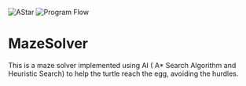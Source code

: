 ![AStar](https://user-images.githubusercontent.com/86195118/123143120-d3877a00-d477-11eb-8c4c-e23c90bf9fb0.png)
![Program Flow](https://user-images.githubusercontent.com/86195118/123143130-d7b39780-d477-11eb-91e3-33bf540aec1e.png)
# MazeSolver
This is a maze solver implemented using AI ( A* Search Algorithm and Heuristic Search) to help the turtle reach the egg, avoiding the hurdles.
